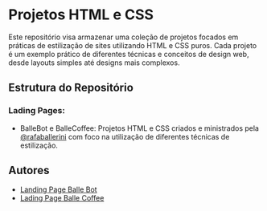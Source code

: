 # Projetos HTML e CSS

Este repositório visa armazenar uma coleção de projetos focados em práticas de estilização de sites utilizando HTML e CSS puros. Cada projeto é um exemplo prático de diferentes técnicas e conceitos de design web, desde layouts simples até designs mais complexos.

## Estrutura do Repositório

### Lading Pages: 
 - BalleBot e BalleCoffee: Projetos HTML e CSS criados e ministrados pela [@rafaballerini](https://github.com/rafaballerini) com foco na utilização de diferentes técnicas de estilização. 

## Autores
 - [Landing Page Balle Bot](https://www.youtube.com/watch?v=llF6vD-RljE&t=1369s&pp=ygUUbGFkaW5nIHBhZ2UgYmFsZXJpbmk%3D)
 - [Lading Page Balle Coffee](https://www.youtube.com/watch?v=Lx_YsoMgP40&pp=ygUUbGFkaW5nIHBhZ2UgYmFsZXJpbmk%3D)
